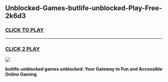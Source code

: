 
## Unblocked-Games-butlife-unblocked-Play-Free-2k6d3
<h3>
<a href="https://premium76.site?title=butlife-unblocked&ref=19M">CLICK TO PLAY</a></h3>
<hr>

<h3>
<a href="https://premium76.site?title=butlife-unblocked&ref=19M">CLICK 2 PLAY</a>
  
</h3>

<a href="https://premium76.site?title=butlife-unblocked&ref=19M"><img src="https://clearcache.store/games.png"></a>


**butlife-unblocked games unblocked: Your Gateway to Fun and Accessible Online Gaming**
